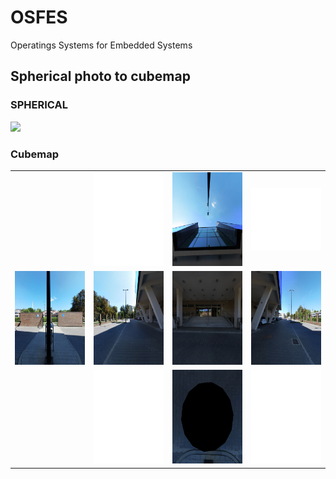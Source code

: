 # OSFES
Operatings Systems for Embedded Systems

## Spherical photo to cubemap

### SPHERICAL
<img src="https://github.com/witek117/OSFES/blob/master/img/original.jpg">

### Cubemap
<table>
  <tr>
    <td><img src="https://github.com/witek117/OSFES/blob/master/img/blank.jpg" width = 150px height = 150px style="display: none;"></td>
    <td><img src="https://github.com/witek117/OSFES/blob/master/img/blank.jpg" width = 150px height = 150px></td>
    <td><img src="https://github.com/witek117/OSFES/blob/master/img/original/PY.jpg" alt="PY" width = 150px height = 150px></td>
    <td><img src="https://github.com/witek117/OSFES/blob/master/img/blank.jpg" width = 150px height = 100px></td>
   </tr> 
   
  <tr>
    <td><img src="https://github.com/witek117/OSFES/blob/master/img/original/NZ.jpg"  alt="NZ" width = 150px height = 150px ></td>
    <td><img src="https://github.com/witek117/OSFES/blob/master/img/original/NX.jpg" alt="NX" width = 150px height = 150px></td>
    <td><img src="https://github.com/witek117/OSFES/blob/master/img/original/PZ.jpg" alt="PZ" width = 150px height = 150px></td>
    <td><img src="https://github.com/witek117/OSFES/blob/master/img/original/PX.jpg" alt="PX" width = 150px height = 150px></td>
   </tr> 
   
   <tr>
    <td><img src="https://github.com/witek117/OSFES/blob/master/img/blank.jpg" width = 0px height = 0px style="display: none;"></td>
    <td><img src="https://github.com/witek117/OSFES/blob/master/img/blank.jpg" width = 150px height = 150px></td>
    <td><img src="https://github.com/witek117/OSFES/blob/master/img/original/NY.jpg" alt="NY" width = 150px height = 150px></td>
    <td><img src="https://github.com/witek117/OSFES/blob/master/img/blank.jpg" width = 150px height = 150px></td>
   </tr> 
</table>

